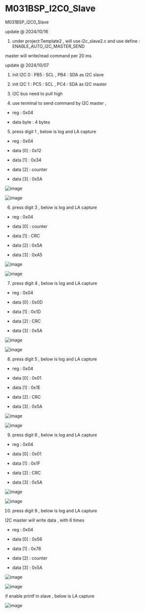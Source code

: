 # M031BSP_I2C0_Slave
 M031BSP_I2C0_Slave

update @ 2024/10/16

1. under project:Template2 , will use i2c_slave2.c and use define : ENABLE_AUTO_I2C_MASTER_SEND 

master will write/read command per 20 ms

update @ 2024/10/07

1. init I2C 0 : PB5 : SCL , PB4 : SDA as I2C slave

2. init I2C 1 : PC5 : SCL , PC4 : SDA as I2C master

3. I2C bus need to pull high 

4. use terminal to send command by I2C master , 

- reg : 0x04

- data byte : 4 bytes

5. press digit 1 , below is log and LA capture 

- reg : 0x04

- data [0] : 0x12

- data [1] : 0x34

- data [2] : counter

- data [3] : 0x5A

![image](https://github.com/released/M031BSP_I2C0_Slave/blob/main/LA_1.jpg)

![image](https://github.com/released/M031BSP_I2C0_Slave/blob/main/log_1.jpg)


6. press digit 3 , below is log and LA capture 

- reg : 0x04

- data [0] : counter

- data [1] : CRC

- data [2] : 0x5A

- data [3] : 0xA5

![image](https://github.com/released/M031BSP_I2C0_Slave/blob/main/LA_3.jpg)

![image](https://github.com/released/M031BSP_I2C0_Slave/blob/main/log_3.jpg)


7. press digit 4 , below is log and LA capture 

- reg : 0x04

- data [0] : 0x0D

- data [1] : 0x1D

- data [2] : CRC

- data [3] : 0x5A

![image](https://github.com/released/M031BSP_I2C0_Slave/blob/main/LA_4.jpg)

![image](https://github.com/released/M031BSP_I2C0_Slave/blob/main/log_4.jpg)


8. press digit 5 , below is log and LA capture 

- reg : 0x04

- data [0] : 0x01

- data [1] : 0x1E

- data [2] : CRC

- data [3] : 0x5A

![image](https://github.com/released/M031BSP_I2C0_Slave/blob/main/LA_5.jpg)

![image](https://github.com/released/M031BSP_I2C0_Slave/blob/main/log_5.jpg)


9. press digit 6 , below is log and LA capture 

- reg : 0x04

- data [0] : 0x01

- data [1] : 0x1F

- data [2] : CRC

- data [3] : 0x5A

![image](https://github.com/released/M031BSP_I2C0_Slave/blob/main/LA_6.jpg)

![image](https://github.com/released/M031BSP_I2C0_Slave/blob/main/log_6.jpg)


10. press digit 9 , below is log and LA capture 

I2C master will write data , with 6 times

- reg : 0x04

- data [0] : 0x56

- data [1] : 0x78

- data [2] : counter

- data [3] : 0x5A

![image](https://github.com/released/M031BSP_I2C0_Slave/blob/main/LA_9.jpg)

![image](https://github.com/released/M031BSP_I2C0_Slave/blob/main/log_9_1.jpg)


if enable printf in slave , below is LA capture

![image](https://github.com/released/M031BSP_I2C0_Slave/blob/main/LA_9_if_enable_printf.jpg)


